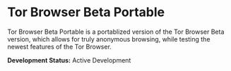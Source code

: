 # Tor Browser Beta Portable
Tor Browser Beta Portable is a portablized version of the Tor Browser Beta version, which allows for truly anonymous browsing, while testing the newest features of the Tor Browser.

<strong>Development Status:</strong> Active Development
